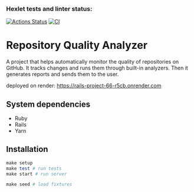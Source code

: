 ### Hexlet tests and linter status:
[![Actions Status](https://github.com/ponttor/rails-project-66/actions/workflows/hexlet-check.yml/badge.svg)](https://github.com/ponttor/rails-project-66/actions/workflows/hexlet-check.yml)
[![CI](https://github.com/ponttor/rails-project-66/actions/workflows/CI.yml/badge.svg)](https://github.com/ponttor/rails-project-66/actions/workflows/CI.yml)


# Repository Quality Analyzer

A project that helps automatically monitor the quality of repositories on GitHub. It tracks changes and runs them through built-in analyzers. Then it generates reports and sends them to the user.

deployed on render: https://rails-project-66-r5cb.onrender.com

## System dependencies

- Ruby
- Rails
- Yarn

## Installation

```ruby
make setup
make test # run tests
make start # run server

make seed # load fixtures
```


